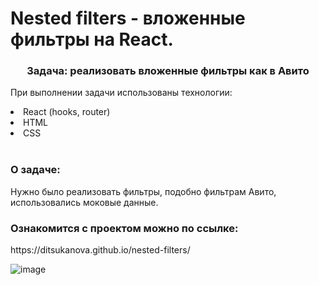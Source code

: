 # Nested filters - вложенные фильтры на React.

<h3 align=center>Задача: реализовать вложенные фильтры как в Авито</h3>

При выполнении задачи использованы технологии:
<li>React (hooks, router)</li>
<li>HTML</li>
<li>CSS</li>
<br>

<h3>О задаче:</h3>
Нужно было реализовать фильтры, подобно фильтрам Авито, использовались моковые данные.

<h3>Ознакомится с проектом можно по ссылке:</h3>
https://ditsukanova.github.io/nested-filters/

![image](https://user-images.githubusercontent.com/78157935/235902117-5ebf5664-0830-473d-9ec5-2f0d203a9877.png)

